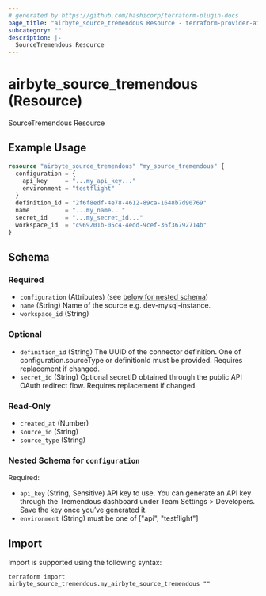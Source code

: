 ```yaml
---
# generated by https://github.com/hashicorp/terraform-plugin-docs
page_title: "airbyte_source_tremendous Resource - terraform-provider-airbyte"
subcategory: ""
description: |-
  SourceTremendous Resource
---
```


# airbyte_source_tremendous (Resource)

SourceTremendous Resource

## Example Usage

```terraform
resource "airbyte_source_tremendous" "my_source_tremendous" {
  configuration = {
    api_key     = "...my_api_key..."
    environment = "testflight"
  }
  definition_id = "2f6f8edf-4e78-4612-89ca-1648b7d90769"
  name          = "...my_name..."
  secret_id     = "...my_secret_id..."
  workspace_id  = "c969201b-05c4-4edd-9cef-36f36792714b"
}
```

<!-- schema generated by tfplugindocs -->
## Schema

### Required

- `configuration` (Attributes) (see [below for nested schema](#nestedatt--configuration))
- `name` (String) Name of the source e.g. dev-mysql-instance.
- `workspace_id` (String)

### Optional

- `definition_id` (String) The UUID of the connector definition. One of configuration.sourceType or definitionId must be provided. Requires replacement if changed.
- `secret_id` (String) Optional secretID obtained through the public API OAuth redirect flow. Requires replacement if changed.

### Read-Only

- `created_at` (Number)
- `source_id` (String)
- `source_type` (String)

<a id="nestedatt--configuration"></a>
### Nested Schema for `configuration`

Required:

- `api_key` (String, Sensitive) API key to use. You can generate an API key through the Tremendous dashboard under Team Settings > Developers. Save the key once you’ve generated it.
- `environment` (String) must be one of ["api", "testflight"]

## Import

Import is supported using the following syntax:

```shell
terraform import airbyte_source_tremendous.my_airbyte_source_tremendous ""
```
